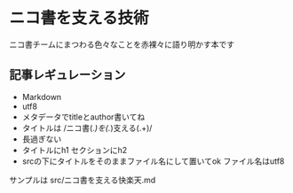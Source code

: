 # ニコ書を支える技術

ニコ書チームにまつわる色々なことを赤裸々に語り明かす本です

## 記事レギュレーション

- Markdown
- utf8
- メタデータでtitleとauthor書いてね
- タイトルは /ニコ書(.*)を(.*)支える(.+)/
- 長過ぎない
- タイトルにh1 セクションにh2
- srcの下にタイトルをそのままファイル名にして置いてok ファイル名はutf8

サンプルは src/ニコ書を支える快楽天.md
